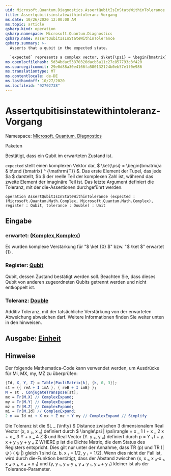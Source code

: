```yaml
---
uid: Microsoft.Quantum.Diagnostics.AssertQubitIsInStateWithinTolerance
title: Assertqubitisinstatewithintoleranz-Vorgang
ms.date: 10/26/2020 12:00:00 AM
ms.topic: article
qsharp.kind: operation
qsharp.namespace: Microsoft.Quantum.Diagnostics
qsharp.name: AssertQubitIsInStateWithinTolerance
qsharp.summary: >-
  Asserts that a qubit in the expected state.

  `expected` represents a complex vector, $\ket{\psi} = \begin{bmatrix}a & b\end{bmatrix}^{\mathrm{T}}$. The first element of the tuples representing each of $a$, $b$ is the real part of the complex number, while the second one is the imaginary part. The last argument defines the tolerance with which assertion is made.
ms.openlocfilehash: 5d34bdac53870326dacb5a11c27c857793c3f420
ms.sourcegitcommit: 29e0d88a30e4166fa580132124b0eb57e1f0e986
ms.translationtype: MT
ms.contentlocale: de-DE
ms.lasthandoff: 10/27/2020
ms.locfileid: "92702738"
---
```

# <a name="assertqubitisinstatewithintolerance-operation"></a>Assertqubitisinstatewithintoleranz-Vorgang

Namespace: [Microsoft. Quantum. Diagnostics](xref:Microsoft.Quantum.Diagnostics)

Paketen [](https://nuget.org/packages/)


Bestätigt, dass ein Qubit im erwarteten Zustand ist.

`expected` stellt einen komplexen Vektor dar, $ \ket{\psi} = \begin{bmatrix}a & b\end {bmatrix} ^ {\mathrm{T}} $.
Das erste Element der Tupel, das jede $a $ darstellt, $b $ der reelle Teil der komplexen Zahl ist, während das zweite Element der imaginäre Teil ist.
Das letzte Argument definiert die Toleranz, mit der die-Assertionen durchgeführt werden.

```qsharp
operation AssertQubitIsInStateWithinTolerance (expected : (Microsoft.Quantum.Math.Complex, Microsoft.Quantum.Math.Complex), register : Qubit, tolerance : Double) : Unit
```


## <a name="input"></a>Eingabe

### <a name="expected--complexcomplex"></a>erwartet: ([Komplex](xref:Microsoft.Quantum.Math.Complex),[Komplex](xref:Microsoft.Quantum.Math.Complex))

Es wurden komplexe Verstärkung für "$ \ket {0} $" bzw. "$ \ket $" erwartet {1} .


### <a name="register--qubit"></a>Register: [Qubit](xref:microsoft.quantum.lang-ref.qubit)

Qubit, dessen Zustand bestätigt werden soll. Beachten Sie, dass dieses Qubit von anderen zugeordneten Qubits getrennt werden und nicht entkoppelt ist.


### <a name="tolerance--double"></a>Toleranz: [Double](xref:microsoft.quantum.lang-ref.double)

Additiv Toleranz, mit der tatsächliche Verstärkung von der erwarteten Abweichung abweichen darf.
Weitere Informationen finden Sie weiter unten in den hinweisen.



## <a name="output--unit"></a>Ausgabe: [Einheit](xref:microsoft.quantum.lang-ref.unit)



## <a name="remarks"></a>Hinweise

Der folgende Mathematica-Code kann verwendet werden, um Ausdrücke für Mi, MX, my, MZ zu überprüfen:

```mathematica
{Id, X, Y, Z} = Table[PauliMatrix[k], {k, 0, 3}];
st = {{ reA + I imA }, { reB + I imB} };
M = st . ConjugateTranspose[st];
mx = Tr[M.X] // ComplexExpand;
my = Tr[M.Y] // ComplexExpand;
mz = Tr[M.Z] // ComplexExpand;
mi = Tr[M.Id] // ComplexExpand;
2 m == Id mi + X mx + Z mz + Y my // ComplexExpand // Simplify
```

Die Toleranz ist die $L \_ {\infty} $ Distance zwischen 3 dimensionalem Real Vector (x, x ₃, x ₄) definiert durch $ \langle\psi | \psi\rangle = x \_ 1 I + x \_ 2 x + x \_ 3 Y + x \_ 4 Z $ und Real Vector (Y. y ₃, y ₄) definiert durch p = Y ₁ I + y. x + y ₃ y + y ₄ Z WHERE p ist die Dichte Matrix, die dem Status des Registers entspricht.
Dies gilt nur unter der Annahme, dass TR (p) und TR (| ψ ⟩ ⟨ ψ |) gleich 1 sind (z. b. x ₁ = 1/2, y ₁ = 1/2).
Wenn dies nicht der Fall ist, wird durch die-Funktion bestätigt, dass der Abstand zwischen (x, x ₁, x ₃-x ₁, x ₄-x ₁, x ₄ + x ₁) und (y, y ₁, y ₃-y ₁, y ₄-y ₁, y ₄ + y ₁) kleiner ist als der Tolerance-Parameter.